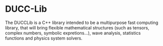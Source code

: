 # DUCC-Lib
The DUCCLib is a C++ library intended to be a multipurpose fast computing library, that will bring flexible mathematical structures (such as tensors, complex numbers, symbolic expretions...), wave analysis, statistics functions and physics system solvers. 
